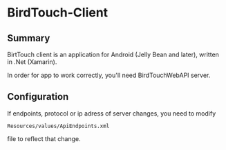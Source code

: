# BirdTouch-Client
## Summary
BirtTouch client is an application for Android (Jelly Bean and later), written in .Net (Xamarin).

In order for app to work correctly, you'll need BirdTouchWebAPI server.

## Configuration
If endpoints, protocol or ip adress of server changes, you need to modify 

`Resources/values/ApiEndpoints.xml`

file to reflect that change.